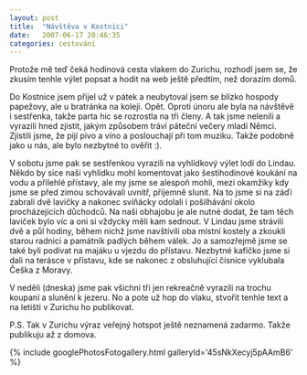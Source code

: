 ```yaml
---
layout: post
title:  "Návštěva v Kostnici"
date:   2007-06-17 20:46:35
categories: cestování
---
```


Protože mě teď čeká hodinová cesta vlakem do Zurichu, rozhodl jsem se, že zkusím tenhle výlet popsat a hodit na web ještě předtím, než dorazím domů.

Do Kostnice jsem přijel už v pátek a neubytoval jsem se blízko hospody papežovy, ale u bratránka na koleji. Opět. Oproti únoru ale byla na návštěvě i sestřenka, takže parta hic se rozrostla na tři členy. A tak jsme nelenili a vyrazili hned zjistit, jakým způsobem tráví páteční večery mladí Němci. Zjistili jsme, že pijí pivo a víno a poslouchají při tom muziku. Takže podobně jako u nás, ale bylo nezbytné to ověřit :).

V sobotu jsme pak se sestřenkou vyrazili na vyhlídkový výlet lodí do Lindau. Někdo by sice naši vyhlídku mohl komentovat jako šestihodinové koukání na vodu a přilehlé přístavy, ale my jsme se alespoň mohli, mezi okamžiky kdy jsme se před zimou schovávali uvnitř, příjemně slunit. Na to jsme si na záďi zabrali dvě lavičky a nakonec sviňácky odolali i pošilhávání okolo procházejících důchodců. Na naši obhajobu je ale nutné dodat, že tam těch laviček bylo víc a oni si vždycky měli kam sednout. V Lindau jsme strávili dvě a půl hodiny, během nichž jsme navštívili oba místní kostely a zkoukli starou radnici a památník padlých během válek. Jo a samozřejmě jsme se také byli podívat na majáku u vjezdu do přístavu. Nezbytné kafíčko jsme si dali na terásce v přístavu, kde se nakonec z obsluhující čísnice vyklubala Češka z Moravy.

V neděli (dneska) jsme pak všichni tři jen rekreačně vyrazili na trochu koupaní a slunění k jezeru. No a pote už hop do vlaku, stvořit tenhle text a na letišti v Zurichu ho publikovat.

P.S. Tak v Zurichu výraz veřejný hotspot ještě neznamená zadarmo. Takže publikuju až z domova.

{% include googlePhotosFotogallery.html galleryId='45sNkXecyj5pAAmB6' %}